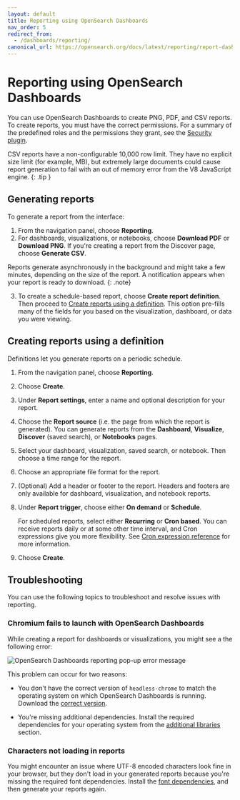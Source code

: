 ```yaml
---
layout: default
title: Reporting using OpenSearch Dashboards
nav_order: 5
redirect_from:
  - /dashboards/reporting/
canonical_url: https://opensearch.org/docs/latest/reporting/report-dashboard-index/
---
```



# Reporting using OpenSearch Dashboards

You can use OpenSearch Dashboards to create PNG, PDF, and CSV reports. To create reports, you must have the correct permissions. For a summary of the predefined roles and the permissions they grant, see the [Security plugin]({{site.url}}{{site.baseurl}}/security/access-control/users-roles#predefined-roles).

CSV reports have a non-configurable 10,000 row limit. They have no explicit size limit (for example, MB), but extremely large documents could cause report generation to fail with an out of memory error from the V8 JavaScript engine.
{: .tip }

## Generating reports

To generate a report from the interface:

1. From the navigation panel, choose **Reporting**.
2. For dashboards, visualizations, or notebooks, choose **Download PDF** or **Download PNG**. If you're creating a report from the Discover page, choose **Generate CSV**.

Reports generate asynchronously in the background and might take a few minutes, depending on the size of the report. A notification appears when your report is ready to download.
{: .note}

3. To create a schedule-based report, choose **Create report definition**. Then proceed to [Create reports using a definition](#creating-reports-using-a-definition). This option pre-fills many of the fields for you based on the visualization, dashboard, or data you were viewing.


## Creating reports using a definition

Definitions let you generate reports on a periodic schedule.

1. From the navigation panel, choose **Reporting**.
1. Choose **Create**.
1. Under **Report settings**, enter a name and optional description for your report.
1. Choose the **Report source** (i.e. the page from which the report is generated). You can generate reports from the **Dashboard**, **Visualize**, **Discover** (saved search), or **Notebooks** pages.
1. Select your dashboard, visualization, saved search, or notebook. Then choose a time range for the report.
1. Choose an appropriate file format for the report.
1. (Optional) Add a header or footer to the report. Headers and footers are only available for dashboard, visualization, and notebook reports.
1. Under **Report trigger**, choose either **On demand** or **Schedule**.

   For scheduled reports, select either **Recurring** or **Cron based**. You can receive reports daily or at some other time interval, and Cron expressions give you more flexibility. See [Cron expression reference]({{site.url}}{{site.baseurl}}/monitoring-plugins/alerting/cron/) for more information.

2. Choose **Create**.

## Troubleshooting

You can use the following topics to troubleshoot and resolve issues with reporting.

### Chromium fails to launch with OpenSearch Dashboards

While creating a report for dashboards or visualizations, you might see a the following error:

![OpenSearch Dashboards reporting pop-up error message]({{site.url}}{{site.baseurl}}/images/reporting-error.png)

This problem can occur for two reasons:

- You don't have the correct version of `headless-chrome` to match the operating system on which OpenSearch Dashboards is running. Download the [correct version](https://github.com/opensearch-project/reporting/releases/tag/chromium-1.12.0.0).

- You're missing additional dependencies. Install the required dependencies for your operating system from the [additional libraries](https://github.com/opensearch-project/dashboards-reports/blob/1.x/dashboards-reports/rendering-engine/headless-chrome/README.md#additional-libaries) section.

### Characters not loading in reports

You might encounter an issue where UTF-8 encoded characters look fine in your browser, but they don't load in your generated reports because you're missing the required font dependencies. Install the [font dependencies](https://github.com/opensearch-project/dashboards-reports#missing-font-dependencies), and then generate your reports again.
